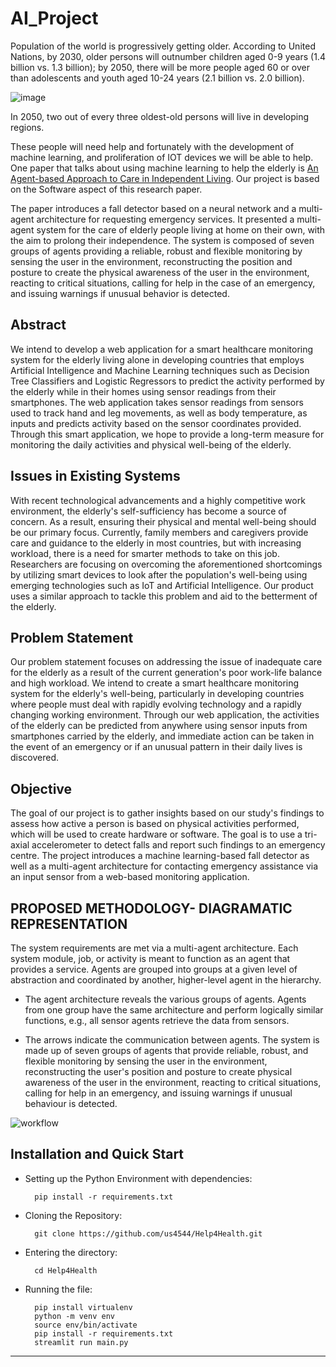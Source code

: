# AI_Project
Population of the world is progressively getting older. According to United Nations, by 2030, older persons will outnumber children aged 0-9 years (1.4 billion vs. 1.3 billion); by 2050, there will be more people aged 60 or over than adolescents and youth aged 10-24 years (2.1 billion vs. 2.0 billion).

![image](https://user-images.githubusercontent.com/66861243/159152906-d065740d-8c52-488e-8b4e-99e04e479151.png)

In 2050, two out of every three oldest-old persons will live in developing regions.

These people will need help and fortunately with the development of machine learning, and proliferation of IOT devices we will be able to help. One paper that talks about using machine learning to help the elderly is [An Agent-based Approach to Care in Independent Living](http://citeseerx.ist.psu.edu/viewdoc/download;jsessionid=D4F68AC886F5F0470207D1ACB782BF7A?doi=10.1.1.301.3380&rep=rep1&type=pdf). Our project is based on the Software aspect of this research paper. 

The paper introduces a fall detector based on a neural network and a multi-agent architecture for requesting emergency services. It presented a multi-agent system for the care of elderly people living at home on their own, with the aim to prolong their independence. The system is composed of seven groups of agents providing a reliable, robust and flexible monitoring by sensing the user in the environment, reconstructing the position and posture to create the physical awareness of the user in the environment, reacting to critical situations, calling for help in the case of an emergency, and issuing warnings if unusual behavior is detected.

## Abstract
We intend to develop a web application for a smart healthcare monitoring system for the elderly living alone in developing countries that employs Artificial Intelligence and Machine Learning techniques such as Decision Tree Classifiers and Logistic Regressors to predict the activity performed by the elderly while in their homes using sensor readings from their smartphones. The web application takes sensor readings from sensors used to track hand and leg movements, as well as body temperature, as inputs and predicts activity based on the sensor coordinates provided. Through this smart application, we hope to provide a long-term measure for monitoring the daily activities and physical well-being of the elderly.

## Issues in Existing Systems
With recent technological advancements and a highly competitive work environment, the elderly's self-sufficiency has become a source of concern. As a result, ensuring their physical and mental well-being should be our primary focus. Currently, family members and caregivers provide care and guidance to the elderly in most countries, but with increasing workload, there is a need for smarter methods to take on this job. Researchers are focusing on overcoming the aforementioned shortcomings by utilizing smart devices to look after the population's well-being using emerging technologies such as IoT and Artificial Intelligence. Our product uses a similar approach to tackle this problem and aid to the betterment of the elderly.

## Problem Statement
Our problem statement focuses on addressing the issue of inadequate care for the elderly as a result of the current generation's poor work-life balance and high workload. We intend to create a smart healthcare monitoring system for the elderly's well-being, particularly in developing countries where people must deal with rapidly evolving technology and a rapidly changing working environment. Through our web application, the activities of the elderly can be predicted from anywhere using sensor inputs from smartphones carried by the elderly, and immediate action can be taken in the event of an emergency or if an unusual pattern in their daily lives is discovered.

## Objective
The goal of our project is to gather insights based on our study's findings to assess how active a person is based on physical activities performed, which will be used to create hardware or software. The goal is to use a tri-axial accelerometer to detect falls and report such findings to an emergency centre. The project introduces a machine learning-based fall detector as well as a multi-agent architecture for contacting emergency assistance via an input sensor from a web-based monitoring application.

## PROPOSED METHODOLOGY- DIAGRAMATIC REPRESENTATION
The system requirements are met via a multi-agent architecture. Each system module, job, or activity is meant to function as an agent that provides a service. Agents are grouped into groups at a given level of abstraction and coordinated by another, higher-level agent in the hierarchy. 

- The agent architecture reveals the various groups of agents. Agents from one group have the same architecture and perform logically similar functions, e.g., all sensor agents retrieve the data from sensors. 

- The arrows indicate the communication between agents. The system is made up of seven groups of agents that provide reliable, robust, and flexible monitoring by sensing the user in the environment, reconstructing the user's position and posture to create physical awareness of the user in the environment, reacting to critical situations, calling for help in an emergency, and issuing warnings if unusual behaviour is detected.

![workflow](https://user-images.githubusercontent.com/66861243/162609589-fc83608a-6b4b-4cb1-a4e9-375d6691f3f5.png)

## Installation and Quick Start

- Setting up the Python Environment with dependencies:

        pip install -r requirements.txt

- Cloning the Repository: 

        git clone https://github.com/us4544/Help4Health.git
- Entering the directory: 

        cd Help4Health
- Running the file:

        pip install virtualenv
        python -m venv env
        source env/bin/activate
        pip install -r requirements.txt
        streamlit run main.py
        
<hr>
